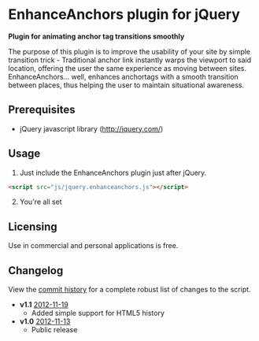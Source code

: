 EnhanceAnchors plugin for jQuery
========

**Plugin for animating anchor tag transitions smoothly**

The purpose of this plugin is to improve the usability of your site by simple transition trick - Traditional anchor link instantly warps the viewport
to said location, offering the user the same experience as moving between sites. EnhanceAnchors... well, enhances anchortags with a smooth transition
between places, thus helping the user to maintain situational awareness.


## Prerequisites

* jQuery javascript library (http://jquery.com/)



## Usage

1. Just include the EnhanceAnchors plugin just after jQuery.
```html 
<script src="js/jquery.enhanceanchors.js"></script>
```

2. You're all set



## Licensing

Use in commercial and personal applications is free.



## Changelog

View the [commit history](https://github.com/zonear/jquery.enhanceanchors/commits/master) for a complete robust list of changes to the script.

+ **v1.1**
  [2012-11-19](https://github.com/zonear/jquery.enhanceanchors/commit/8567ba4911566069382938f6835f1ee891774895#jquery.enhanceanchors.js)
  - Added simple support for HTML5 history
+ **v1.0**
  [2012-11-13](https://github.com/zonear/jquery.enhanceanchors/commit/e8dcd50be928b56b071b8856c65e9c2cd5e5d0d5#jquery.enhanceanchors.js)
  - Public release